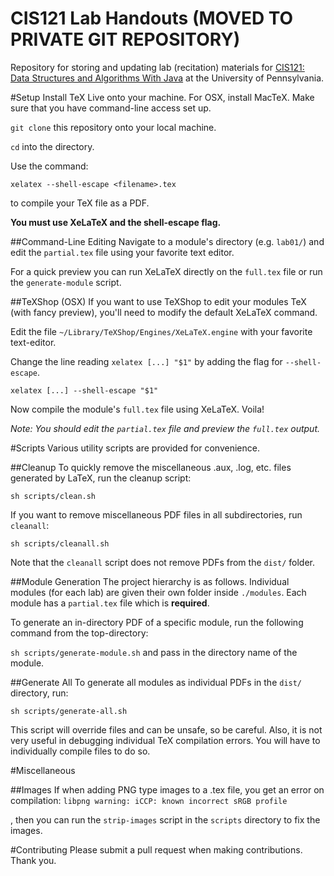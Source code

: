 CIS121 Lab Handouts (MOVED TO PRIVATE GIT REPOSITORY)
===================

Repository for storing and updating lab (recitation) materials for [CIS121: Data Structures and Algorithms With Java](https://www.seas.upenn.edu/~cis121) at the University of Pennsylvania.

#Setup
Install TeX Live onto your machine. For OSX, install MacTeX. Make sure that you have command-line access set up.

`git clone` this repository onto your local machine.

`cd` into the directory.

Use the command:

``
xelatex --shell-escape <filename>.tex
``

to compile your TeX file as a PDF.

**You must use XeLaTeX and the shell-escape flag.**

##Command-Line Editing
Navigate to a module's directory (e.g. `lab01/`) and edit the `partial.tex` file using your favorite text editor.

For a quick preview you can run XeLaTeX directly on the `full.tex` file or run the `generate-module` script.

##TeXShop (OSX)
If you want to use TeXShop to edit your modules TeX (with fancy preview), you'll need to modify the default XeLaTeX command.

Edit the file `~/Library/TeXShop/Engines/XeLaTeX.engine` with your favorite text-editor.

Change the line reading `xelatex [...] "$1"` by adding the flag for `--shell-escape`.

``xelatex [...] --shell-escape "$1"``

Now compile the module's `full.tex` file using XeLaTeX. Voila!

*Note: You should edit the `partial.tex` file and preview the `full.tex` output.*

#Scripts
Various utility scripts are provided for convenience.

##Cleanup
To quickly remove the miscellaneous .aux, .log, etc. files generated by LaTeX, run the cleanup script:

``
sh scripts/clean.sh
``

If you want to remove miscellaneous PDF files in all subdirectories, run `cleanall`:

``
sh scripts/cleanall.sh
``

Note that the `cleanall` script does not remove PDFs from the `dist/` folder.

##Module Generation
The project hierarchy is as follows. Individual modules (for each lab) are given their own folder inside `./modules`. Each module has a `partial.tex` file which is **required**.

To generate an in-directory PDF of a specific module, run the following command from the top-directory:

``
sh scripts/generate-module.sh
``
and pass in the directory name of the module.

##Generate All
To generate all modules as individual PDFs in the `dist/` directory, run:

``
sh scripts/generate-all.sh
``

This script will override files and can be unsafe, so be careful. Also, it is not very useful in debugging individual TeX compilation errors. You will have to individually compile files to do so.

#Miscellaneous

##Images
If when adding PNG type images to a .tex file, you get an error on compilation:
``
libpng warning: iCCP: known incorrect sRGB profile
``

, then you can run the `strip-images` script in the `scripts` directory to fix the images.

#Contributing
Please submit a pull request when making contributions. Thank you.
